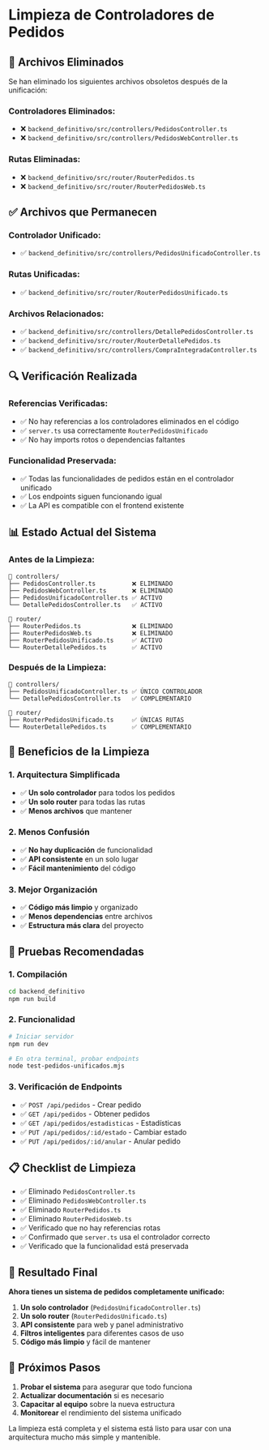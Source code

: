 # Limpieza de Controladores de Pedidos

## 🧹 Archivos Eliminados

Se han eliminado los siguientes archivos obsoletos después de la unificación:

### **Controladores Eliminados:**
- ❌ `backend_definitivo/src/controllers/PedidosController.ts`
- ❌ `backend_definitivo/src/controllers/PedidosWebController.ts`

### **Rutas Eliminadas:**
- ❌ `backend_definitivo/src/router/RouterPedidos.ts`
- ❌ `backend_definitivo/src/router/RouterPedidosWeb.ts`

## ✅ Archivos que Permanecen

### **Controlador Unificado:**
- ✅ `backend_definitivo/src/controllers/PedidosUnificadoController.ts`

### **Rutas Unificadas:**
- ✅ `backend_definitivo/src/router/RouterPedidosUnificado.ts`

### **Archivos Relacionados:**
- ✅ `backend_definitivo/src/controllers/DetallePedidosController.ts`
- ✅ `backend_definitivo/src/router/RouterDetallePedidos.ts`
- ✅ `backend_definitivo/src/controllers/CompraIntegradaController.ts`

## 🔍 Verificación Realizada

### **Referencias Verificadas:**
- ✅ No hay referencias a los controladores eliminados en el código
- ✅ `server.ts` usa correctamente `RouterPedidosUnificado`
- ✅ No hay imports rotos o dependencias faltantes

### **Funcionalidad Preservada:**
- ✅ Todas las funcionalidades de pedidos están en el controlador unificado
- ✅ Los endpoints siguen funcionando igual
- ✅ La API es compatible con el frontend existente

## 📊 Estado Actual del Sistema

### **Antes de la Limpieza:**
```
📁 controllers/
├── PedidosController.ts          ❌ ELIMINADO
├── PedidosWebController.ts       ❌ ELIMINADO
├── PedidosUnificadoController.ts ✅ ACTIVO
└── DetallePedidosController.ts   ✅ ACTIVO

📁 router/
├── RouterPedidos.ts              ❌ ELIMINADO
├── RouterPedidosWeb.ts           ❌ ELIMINADO
├── RouterPedidosUnificado.ts     ✅ ACTIVO
└── RouterDetallePedidos.ts       ✅ ACTIVO
```

### **Después de la Limpieza:**
```
📁 controllers/
├── PedidosUnificadoController.ts ✅ ÚNICO CONTROLADOR
└── DetallePedidosController.ts   ✅ COMPLEMENTARIO

📁 router/
├── RouterPedidosUnificado.ts     ✅ ÚNICAS RUTAS
└── RouterDetallePedidos.ts       ✅ COMPLEMENTARIO
```

## 🚀 Beneficios de la Limpieza

### **1. Arquitectura Simplificada**
- ✅ **Un solo controlador** para todos los pedidos
- ✅ **Un solo router** para todas las rutas
- ✅ **Menos archivos** que mantener

### **2. Menos Confusión**
- ✅ **No hay duplicación** de funcionalidad
- ✅ **API consistente** en un solo lugar
- ✅ **Fácil mantenimiento** del código

### **3. Mejor Organización**
- ✅ **Código más limpio** y organizado
- ✅ **Menos dependencias** entre archivos
- ✅ **Estructura más clara** del proyecto

## 🧪 Pruebas Recomendadas

### **1. Compilación**
```bash
cd backend_definitivo
npm run build
```

### **2. Funcionalidad**
```bash
# Iniciar servidor
npm run dev

# En otra terminal, probar endpoints
node test-pedidos-unificados.mjs
```

### **3. Verificación de Endpoints**
- ✅ `POST /api/pedidos` - Crear pedido
- ✅ `GET /api/pedidos` - Obtener pedidos
- ✅ `GET /api/pedidos/estadisticas` - Estadísticas
- ✅ `PUT /api/pedidos/:id/estado` - Cambiar estado
- ✅ `PUT /api/pedidos/:id/anular` - Anular pedido

## 📋 Checklist de Limpieza

- ✅ Eliminado `PedidosController.ts`
- ✅ Eliminado `PedidosWebController.ts`
- ✅ Eliminado `RouterPedidos.ts`
- ✅ Eliminado `RouterPedidosWeb.ts`
- ✅ Verificado que no hay referencias rotas
- ✅ Confirmado que `server.ts` usa el controlador correcto
- ✅ Verificado que la funcionalidad está preservada

## 🎯 Resultado Final

**Ahora tienes un sistema de pedidos completamente unificado:**

1. **Un solo controlador** (`PedidosUnificadoController.ts`)
2. **Un solo router** (`RouterPedidosUnificado.ts`)
3. **API consistente** para web y panel administrativo
4. **Filtros inteligentes** para diferentes casos de uso
5. **Código más limpio** y fácil de mantener

## 🔄 Próximos Pasos

1. **Probar el sistema** para asegurar que todo funciona
2. **Actualizar documentación** si es necesario
3. **Capacitar al equipo** sobre la nueva estructura
4. **Monitorear** el rendimiento del sistema unificado

La limpieza está completa y el sistema está listo para usar con una arquitectura mucho más simple y mantenible.














